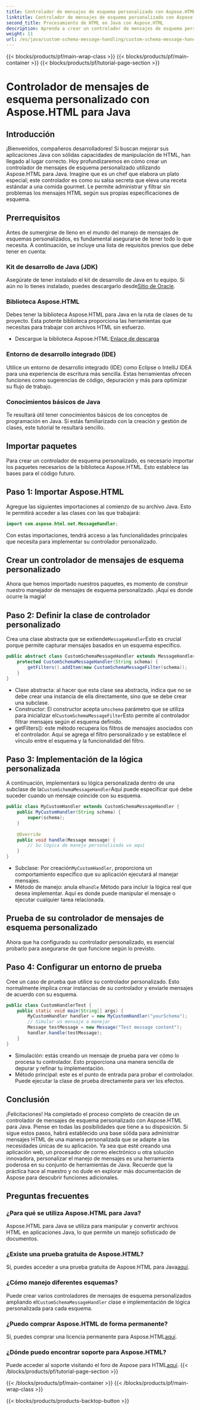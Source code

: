 ```yaml
---
title: Controlador de mensajes de esquema personalizado con Aspose.HTML para Java
linktitle: Controlador de mensajes de esquema personalizado con Aspose.HTML para Java
second_title: Procesamiento de HTML en Java con Aspose.HTML
description: Aprenda a crear un controlador de mensajes de esquema personalizado con Aspose.HTML para Java. Este tutorial le guiará paso a paso a través del proceso.
weight: 11
url: /es/java/custom-schema-message-handling/custom-schema-message-handler/
---
```


{{< blocks/products/pf/main-wrap-class >}}
{{< blocks/products/pf/main-container >}}
{{< blocks/products/pf/tutorial-page-section >}}

# Controlador de mensajes de esquema personalizado con Aspose.HTML para Java

## Introducción
¡Bienvenidos, compañeros desarrolladores! Si buscan mejorar sus aplicaciones Java con sólidas capacidades de manipulación de HTML, han llegado al lugar correcto. Hoy profundizaremos en cómo crear un controlador de mensajes de esquema personalizado utilizando Aspose.HTML para Java. Imagine que es un chef que elabora un plato especial; este controlador es como su salsa secreta que eleva una receta estándar a una comida gourmet. Le permite administrar y filtrar sin problemas los mensajes HTML según sus propias especificaciones de esquema.
## Prerrequisitos
Antes de sumergirse de lleno en el mundo del manejo de mensajes de esquemas personalizados, es fundamental asegurarse de tener todo lo que necesita. A continuación, se incluye una lista de requisitos previos que debe tener en cuenta:
### Kit de desarrollo de Java (JDK)
 Asegúrate de tener instalado el kit de desarrollo de Java en tu equipo. Si aún no lo tienes instalado, puedes descargarlo desde[Sitio de Oracle](https://www.oracle.com/java/technologies/javase-jdk11-downloads.html).
### Biblioteca Aspose.HTML
Debes tener la biblioteca Aspose.HTML para Java en la ruta de clases de tu proyecto. Esta potente biblioteca proporciona las herramientas que necesitas para trabajar con archivos HTML sin esfuerzo.
-  Descargue la biblioteca Aspose.HTML:[Enlace de descarga](https://releases.aspose.com/html/java/)
### Entorno de desarrollo integrado (IDE)
Utilice un entorno de desarrollo integrado (IDE) como Eclipse o IntelliJ IDEA para una experiencia de escritura más sencilla. Estas herramientas ofrecen funciones como sugerencias de código, depuración y más para optimizar su flujo de trabajo.
### Conocimientos básicos de Java
Te resultará útil tener conocimientos básicos de los conceptos de programación en Java. Si estás familiarizado con la creación y gestión de clases, este tutorial te resultará sencillo.
## Importar paquetes
Para crear un controlador de esquema personalizado, es necesario importar los paquetes necesarios de la biblioteca Aspose.HTML. Esto establece las bases para el código futuro.
## Paso 1: Importar Aspose.HTML
Agregue las siguientes importaciones al comienzo de su archivo Java. Esto le permitirá acceder a las clases con las que trabajará:
```java
import com.aspose.html.net.MessageHandler;
```
Con estas importaciones, tendrá acceso a las funcionalidades principales que necesita para implementar su controlador personalizado.
## Crear un controlador de mensajes de esquema personalizado
Ahora que hemos importado nuestros paquetes, es momento de construir nuestro manejador de mensajes de esquema personalizado. ¡Aquí es donde ocurre la magia!
## Paso 2: Definir la clase de controlador personalizado
 Crea una clase abstracta que se extiende`MessageHandler`Esto es crucial porque permite capturar mensajes basados en un esquema específico.
```java
public abstract class CustomSchemaMessageHandler extends MessageHandler {
    protected CustomSchemaMessageHandler(String schema) {
        getFilters().addItem(new CustomSchemaMessageFilter(schema));
    }
}
```

- Clase abstracta: al hacer que esta clase sea abstracta, indica que no se debe crear una instancia de ella directamente, sino que se debe crear una subclase.
-  Constructor: El constructor acepta un`schema` parámetro que se utiliza para inicializar el`CustomSchemaMessageFilter`Esto permite al controlador filtrar mensajes según el esquema definido.
- getFilters(): este método recupera los filtros de mensajes asociados con el controlador. Aquí se agrega el filtro personalizado y se establece el vínculo entre el esquema y la funcionalidad del filtro.
## Paso 3: Implementación de la lógica personalizada
 A continuación, implementará su lógica personalizada dentro de una subclase de la`CustomSchemaMessageHandler`Aquí puede especificar qué debe suceder cuando un mensaje coincide con su esquema. 
```java
public class MyCustomHandler extends CustomSchemaMessageHandler {
    public MyCustomHandler(String schema) {
        super(schema);
    }
    
    @Override
    public void handle(Message message) {
        // Su lógica de manejo personalizada va aquí
    }
}
```

-  Subclase: Por creación`MyCustomHandler`, proporciona un comportamiento específico que su aplicación ejecutará al manejar mensajes.
-  Método de manejo: anula el`handle` Método para incluir la lógica real que desea implementar. Aquí es donde puede manipular el mensaje o ejecutar cualquier tarea relacionada.
## Prueba de su controlador de mensajes de esquema personalizado
Ahora que ha configurado su controlador personalizado, es esencial probarlo para asegurarse de que funcione según lo previsto.
## Paso 4: Configurar un entorno de prueba
Cree un caso de prueba que utilice su controlador personalizado. Esto normalmente implica crear instancias de su controlador y enviarle mensajes de acuerdo con su esquema.
```java
public class CustomHandlerTest {
    public static void main(String[] args) {
        MyCustomHandler handler = new MyCustomHandler("yourSchema");
        // Simular un mensaje a manejar
        Message testMessage = new Message("Test message content");
        handler.handle(testMessage);
    }
}
```

- Simulación: estás creando un mensaje de prueba para ver cómo lo procesa tu controlador. Esto proporciona una manera sencilla de depurar y refinar tu implementación.
- Método principal: este es el punto de entrada para probar el controlador. Puede ejecutar la clase de prueba directamente para ver los efectos.

## Conclusión
¡Felicitaciones! Ha completado el proceso completo de creación de un controlador de mensajes de esquema personalizado con Aspose.HTML para Java. Piense en todas las posibilidades que tiene a su disposición. Si sigue estos pasos, habrá establecido una base sólida para administrar mensajes HTML de una manera personalizada que se adapte a las necesidades únicas de su aplicación.
Ya sea que esté creando una aplicación web, un procesador de correo electrónico u otra solución innovadora, personalizar el manejo de mensajes es una herramienta poderosa en su conjunto de herramientas de Java. Recuerde que la práctica hace al maestro y no dude en explorar más documentación de Aspose para descubrir funciones adicionales.
## Preguntas frecuentes
### ¿Para qué se utiliza Aspose.HTML para Java?
Aspose.HTML para Java se utiliza para manipular y convertir archivos HTML en aplicaciones Java, lo que permite un manejo sofisticado de documentos.
### ¿Existe una prueba gratuita de Aspose.HTML?
 Sí, puedes acceder a una prueba gratuita de Aspose.HTML para Java[aquí](https://releases.aspose.com/).
### ¿Cómo manejo diferentes esquemas?
 Puede crear varios controladores de mensajes de esquema personalizados ampliando el`CustomSchemaMessageHandler` clase e implementación de lógica personalizada para cada esquema.
### ¿Puedo comprar Aspose.HTML de forma permanente?
 Sí, puedes comprar una licencia permanente para Aspose.HTML[aquí](https://purchase.aspose.com/buy).
### ¿Dónde puedo encontrar soporte para Aspose.HTML?
 Puede acceder al soporte visitando el foro de Aspose para HTML[aquí](https://forum.aspose.com/c/html/29).
{{< /blocks/products/pf/tutorial-page-section >}}

{{< /blocks/products/pf/main-container >}}
{{< /blocks/products/pf/main-wrap-class >}}

{{< blocks/products/products-backtop-button >}}
